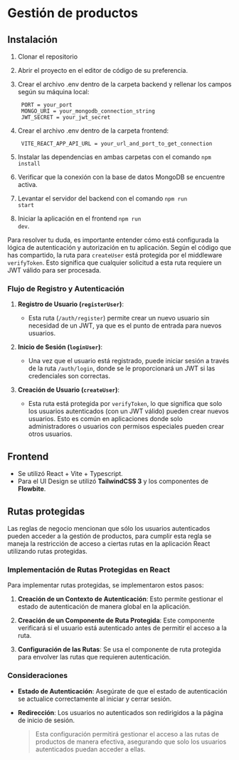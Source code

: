 # Gestión de productos

## Instalación

1. Clonar el repositorio
2. Abrir el proyecto en el editor de código de su preferencia.
3. Crear el archivo .env dentro de la carpeta backend y rellenar los campos según su máquina local:

        PORT = your_port
        MONGO_URI = your_mongodb_connection_string
        JWT_SECRET = your_jwt_secret

4. Crear el archivo .env dentro de la carpeta frontend:

        VITE_REACT_APP_API_URL = your_url_and_port_to_get_connection

5. Instalar las dependencias en ambas carpetas con el comando <code>npm install</code>
6. Verificar que la conexión con la base de datos MongoDB se encuentre activa.
7. Levantar el servidor del backend con el comando <code>npm run start</code>
8. Iniciar la aplicación en el frontend <code>npm run dev</code>.


Para resolver tu duda, es importante entender cómo está configurada la lógica de autenticación y autorización en tu aplicación. Según el código que has compartido, la ruta para `createUser` está protegida por el middleware `verifyToken`. Esto significa que cualquier solicitud a esta ruta requiere un JWT válido para ser procesada.

### Flujo de Registro y Autenticación

1. **Registro de Usuario (`registerUser`)**:
   - Esta ruta (`/auth/register`) permite crear un nuevo usuario sin necesidad de un JWT, ya que es el punto de entrada para nuevos usuarios.

2. **Inicio de Sesión (`loginUser`)**:
   - Una vez que el usuario está registrado, puede iniciar sesión a través de la ruta `/auth/login`, donde se le proporcionará un JWT si las credenciales son correctas.

3. **Creación de Usuario (`createUser`)**:
   - Esta ruta está protegida por `verifyToken`, lo que significa que solo los usuarios autenticados (con un JWT válido) pueden crear nuevos usuarios. Esto es común en aplicaciones donde solo administradores o usuarios con permisos especiales pueden crear otros usuarios.


## Frontend

- Se utilizó React + Vite + Typescript.
- Para el UI Design se utilizó **TailwindCSS 3** y los componentes de **Flowbite**.

## Rutas protegidas

Las reglas de negocio mencionan que sólo los usuarios autenticados pueden acceder a la gestión de productos, para cumplir esta regla se maneja la restricción de acceso a ciertas rutas en la aplicación React utilizando rutas protegidas. 

### Implementación de Rutas Protegidas en React

Para implementar rutas protegidas, se implementaron estos pasos:

1. **Creación de un Contexto de Autenticación**: Esto permite gestionar el estado de autenticación de manera global en la aplicación.

2. **Creación de un Componente de Ruta Protegida**: Este componente verificará si el usuario está autenticado antes de permitir el acceso a la ruta.

3. **Configuración de las Rutas**: Se usa el componente de ruta protegida para envolver las rutas que requieren autenticación.

### Consideraciones

- **Estado de Autenticación**: Asegúrate de que el estado de autenticación se actualice correctamente al iniciar y cerrar sesión.
- **Redirección**: Los usuarios no autenticados son redirigidos a la página de inicio de sesión.

    >Esta configuración permitirá gestionar el acceso a las rutas de productos de manera efectiva, asegurando que solo los usuarios autenticados puedan acceder a ellas.
